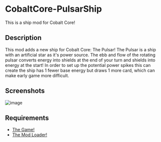 # CobaltCore-PulsarShip

This is a ship mod for Cobalt Core!

## Description
This mod adds a new ship for Cobalt Core: The Pulsar!
The Pulsar is a ship with an artificial star as it's power source. The ebb and flow of the rotating pulsar converts energy into shields at the end of your turn and shields into energy at the start!
In order to set up the potential power spikes this can create the ship has 1 fewer base energy but draws 1 more card, which can make early game more difficult.
## Screenshots
![image](https://github.com/plogan91920/CobaltCore-PulsarShip/assets/28934704/af8db8ec-fd98-4dc8-ba5e-c3dc95bc7bcf)

## Requirements
- [The Game!](https://store.steampowered.com/app/2179850/Cobalt_Core/)
- [The Mod Loader!](https://github.com/Ewanderer/CobaltCoreModLoader/releases/tag/v2.0.1)

